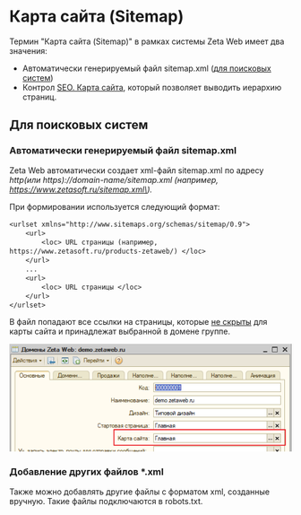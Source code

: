 # Карта сайта \(Sitemap\)

Термин "Карта сайта \(Sitemap\)" в рамках системы Zeta Web имеет два значения:

* Автоматически генерируемый файл sitemap.xml \([для поисковых систем](https://ru.wikipedia.org/wiki/Sitemaps)\)
* Контрол [SEO. Карта сайта](../../tekhnicheskaya-dokumentaciya/opisanie-kontrolov/5.-seo/seo.-karta-saita.md), который позволяет выводить иерархию страниц.

## Для поисковых систем

### Автоматически генерируемый файл sitemap.xml

Zeta Web автоматически создает xml-файл sitemap.xml по адресу _http\(или https\)://domain-name/sitemap.xml \(например, https://www.zetasoft.ru/sitemap.xml\)._

При формировании используется следующий формат:

```markup
<urlset xmlns="http://www.sitemaps.org/schemas/sitemap/0.9">
    <url>
        <loc> URL страницы (например, https://www.zetasoft.ru/products-zetaweb/) </loc>
    </url>
    ...
    <url>
        <loc> URL страницы </loc>
    </url>
</urlset>
```

В файл попадают все ссылки на страницы, которые [не скрыты](../menyu-karty-ssylki/dobavlenie-stranicy-v-kartu-saita.md#skryvat-ili-otobrazhat) для карты сайта и принадлежат выбранной в домене группе.

![](../../.gitbook/assets/image%20%28159%29.png)

### Добавление других файлов \*.xml

Также можно добавлять другие файлы с форматом xml, созданные вручную. Такие файлы подключаются в robots.txt.



